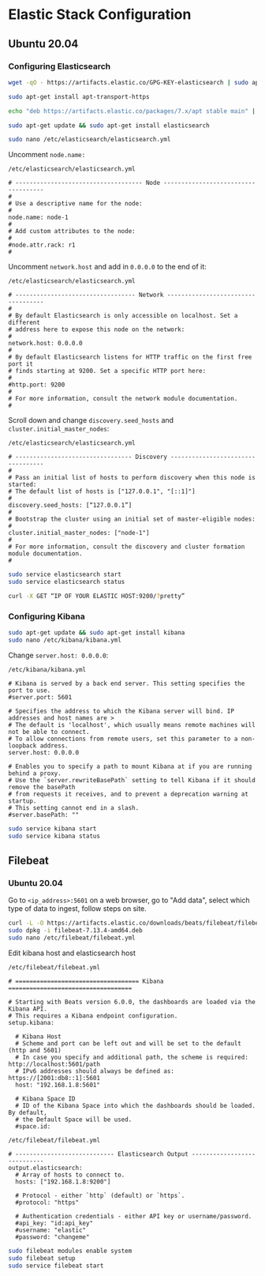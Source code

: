 # Elastic Stack Configuration

## Ubuntu 20.04

### Configuring Elasticsearch

```bash
wget -qO - https://artifacts.elastic.co/GPG-KEY-elasticsearch | sudo apt-key add -
```

```bash
sudo apt-get install apt-transport-https
```

```bash
echo "deb https://artifacts.elastic.co/packages/7.x/apt stable main" | sudo tee -a /etc/apt/sources.list.d/elastic-7.x.list
```

```bash
sudo apt-get update && sudo apt-get install elasticsearch
```

```bash
sudo nano /etc/elasticsearch/elasticsearch.yml
```

Uncomment `node.name:`

```
/etc/elasticsearch/elasticsearch.yml

# ------------------------------------ Node ------------------------------------
#
# Use a descriptive name for the node:
#
node.name: node-1
#
# Add custom attributes to the node:
#
#node.attr.rack: r1
#
```

Uncomment `network.host` and add in `0.0.0.0` to the end of it:

```
/etc/elasticsearch/elasticsearch.yml

# ---------------------------------- Network -----------------------------------
#
# By default Elasticsearch is only accessible on localhost. Set a different
# address here to expose this node on the network:
#
network.host: 0.0.0.0
#
# By default Elasticsearch listens for HTTP traffic on the first free port it
# finds starting at 9200. Set a specific HTTP port here:
#
#http.port: 9200
#
# For more information, consult the network module documentation.
#
```

Scroll down and change `discovery.seed_hosts` and `cluster.initial_master_nodes`:

```
/etc/elasticsearch/elasticsearch.yml

# --------------------------------- Discovery ----------------------------------
#
# Pass an initial list of hosts to perform discovery when this node is started:
# The default list of hosts is ["127.0.0.1", "[::1]"]
#
discovery.seed_hosts: [“127.0.0.1”]
#
# Bootstrap the cluster using an initial set of master-eligible nodes:
#
cluster.initial_master_nodes: ["node-1"]
#
# For more information, consult the discovery and cluster formation module documentation.
#
```

```bash
sudo service elasticsearch start
sudo service elasticsearch status
```

```bash
curl -X GET “IP OF YOUR ELASTIC HOST:9200/?pretty”
```

### Configuring Kibana

```bash
sudo apt-get update && sudo apt-get install kibana
sudo nano /etc/kibana/kibana.yml
```

Change `server.host: 0.0.0.0`:

```
/etc/kibana/kibana.yml

# Kibana is served by a back end server. This setting specifies the port to use.
#server.port: 5601

# Specifies the address to which the Kibana server will bind. IP addresses and host names are >
# The default is 'localhost', which usually means remote machines will not be able to connect.
# To allow connections from remote users, set this parameter to a non-loopback address.
server.host: 0.0.0.0

# Enables you to specify a path to mount Kibana at if you are running behind a proxy.
# Use the `server.rewriteBasePath` setting to tell Kibana if it should remove the basePath
# from requests it receives, and to prevent a deprecation warning at startup.
# This setting cannot end in a slash.
#server.basePath: ""
```

```bash
sudo service kibana start
sudo service kibana status
```

## Filebeat

### Ubuntu 20.04

Go to `<ip_address>:5601` on a web browser, go to "Add data", select which type of data to ingest, follow steps on site.

```bash
curl -L -O https://artifacts.elastic.co/downloads/beats/filebeat/filebeat-7.13.4-amd64.deb
sudo dpkg -i filebeat-7.13.4-amd64.deb
sudo nano /etc/filebeat/filebeat.yml
```

Edit kibana host and elasticsearch host

```
/etc/filebeat/filebeat.yml

# =================================== Kibana ===================================

# Starting with Beats version 6.0.0, the dashboards are loaded via the Kibana API.
# This requires a Kibana endpoint configuration.
setup.kibana:

  # Kibana Host
  # Scheme and port can be left out and will be set to the default (http and 5601)
  # In case you specify and additional path, the scheme is required: http://localhost:5601/path
  # IPv6 addresses should always be defined as: https://[2001:db8::1]:5601
  host: "192.168.1.8:5601"

  # Kibana Space ID
  # ID of the Kibana Space into which the dashboards should be loaded. By default,
  # the Default Space will be used.
  #space.id:
```

```
/etc/filebeat/filebeat.yml

# ---------------------------- Elasticsearch Output ----------------------------
output.elasticsearch:
  # Array of hosts to connect to.
  hosts: ["192.168.1.8:9200"]

  # Protocol - either `http` (default) or `https`.
  #protocol: "https"

  # Authentication credentials - either API key or username/password.
  #api_key: "id:api_key"
  #username: "elastic"
  #password: "changeme"
```

```bash
sudo filebeat modules enable system
sudo filebeat setup
sudo service filebeat start
```



